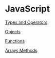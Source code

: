 # JavaScript

[Types and Operators](./Types%20and%20Operators)

[Objects](https://github.com/LynchzDEV/JavaScript-GUY/tree/main/JavaScript/Objects)

[Functions](https://github.com/LynchzDEV/JavaScript-GUY/tree/main/JavaScript/Functions)

[Arrays Methods](https://github.com/LynchzDEV/JavaScript-GUY/tree/main/JavaScript/Arrays%20Methods)
